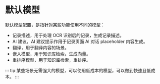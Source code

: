 # 默认模型

默认模型配置，是指针对某些功能使用不同的模型：

- 记录描述，用于处理 OCR 识别后的记录，生成记录描述。
- AI 建议，AI 建议提示作用于记录页面 AI 对话 placeholder 内容生成。
- 翻译，用于翻译内容的场景。
- 嵌入模型，用于知识库检索，生成向量。
- 重排序模型，用于知识库检索，重排序。

::: tip
某些场景无需强大的模型，可以使用低成本的模型，可以做到快速且低成本。
:::